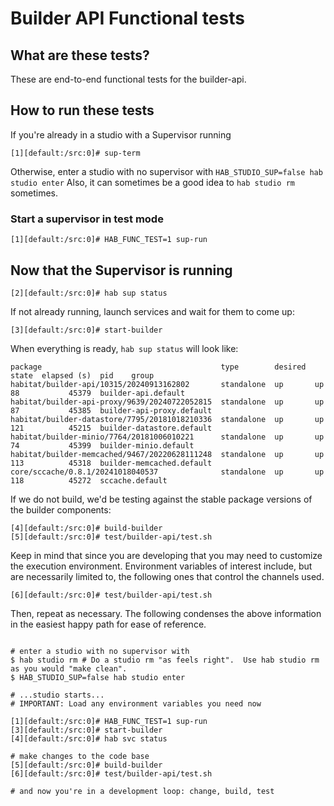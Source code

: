 # Builder API Functional tests

## What are these tests?

These are end-to-end functional tests for the builder-api.

## How to run these tests

If you're already in a studio with a Supervisor running

```shell
[1][default:/src:0]# sup-term
```

Otherwise, enter a studio with no supervisor with `HAB_STUDIO_SUP=false hab studio enter`
Also, it can sometimes be a good idea to `hab studio rm` sometimes.

### Start a supervisor in test mode

```shell
[1][default:/src:0]# HAB_FUNC_TEST=1 sup-run
```

## Now that the Supervisor is running

```shell
[2][default:/src:0]# hab sup status
```

If not already running, launch services and wait for them to come up:

```shell
[3][default:/src:0]# start-builder
```

When everything is ready, `hab sup status` will look like:

```shell
package                                        type        desired  state  elapsed (s)  pid    group
habitat/builder-api/10315/20240913162802       standalone  up       up     88           45379  builder-api.default
habitat/builder-api-proxy/9639/20240722052815  standalone  up       up     87           45385  builder-api-proxy.default
habitat/builder-datastore/7795/20181018210336  standalone  up       up     121          45215  builder-datastore.default
habitat/builder-minio/7764/20181006010221      standalone  up       up     74           45399  builder-minio.default
habitat/builder-memcached/9467/20220628111248  standalone  up       up     113          45318  builder-memcached.default
core/sccache/0.8.1/20241018040537              standalone  up       up     118          45272  sccache.default
```

If we do not build, we'd be testing against the stable package versions of the builder components:

```shell
[4][default:/src:0]# build-builder
[5][default:/src:0]# test/builder-api/test.sh
```

Keep in mind that since you are developing that you may need to customize the execution environment.  Environment variables of interest include, but are necessarily limited to, the following ones that control the channels used.

```shell
[6][default:/src:0]# test/builder-api/test.sh
```

Then, repeat as necessary. The following condenses the above information in the easiest happy path for ease of reference.

```shell

# enter a studio with no supervisor with 
$ hab studio rm # Do a studio rm "as feels right".  Use hab studio rm as you would "make clean".
$ HAB_STUDIO_SUP=false hab studio enter

# ...studio starts...
# IMPORTANT: Load any environment variables you need now

[1][default:/src:0]# HAB_FUNC_TEST=1 sup-run
[3][default:/src:0]# start-builder
[4][default:/src:0]# hab svc status

# make changes to the code base
[5][default:/src:0]# build-builder
[6][default:/src:0]# test/builder-api/test.sh

# and now you're in a development loop: change, build, test
```
